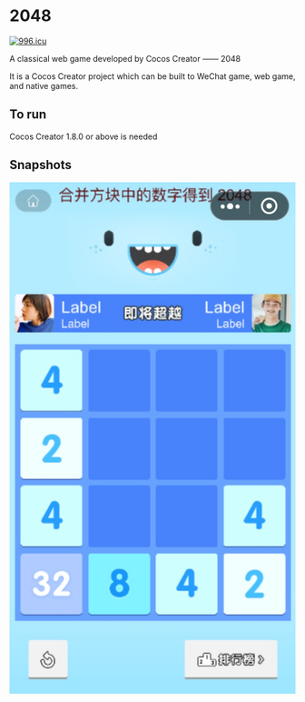 # 2048

[![996.icu](https://img.shields.io/badge/link-996.icu-red.svg)](https://996.icu)

A classical web game developed by Cocos Creator —— 2048

It is a Cocos Creator project which can be built to WeChat game, web game, and native games.

## To run

Cocos Creator 1.8.0 or above is needed

## Snapshots

![](./snapshots/1553236117119.jpg)

